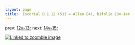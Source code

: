 ```yaml
---
layout: page
title:  Escorial Ω 1.12 (513 = Allen E4), bifolio 13v-14r
---
```


prev: [12v-13r](../12v-13r/) next: [14v-15r](../14v-15r/)



[![Linked to zoomble image](http://www.homermultitext.org/iipsrv?IIIF=/project/homer/pyramidal/deepzoom/hmt/e3bifolio/v1/E3_13v_14r.tif/full/2000,/0/default.jpg)](http://www.homermultitext.org/ict2/?urn=urn:cite2:hmt:e3bifolio.v1:E3_13v_14r)

